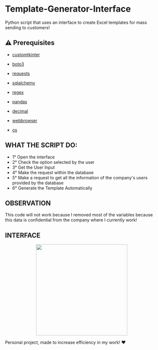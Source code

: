 # Template-Generator-Interface
Python script that uses an interface to create Excel templates for mass sending to customers!

## :warning: Prerequisites

- [customtkinter](https://customtkinter.tomschimansky.com/)

- [boto3](https://boto3.amazonaws.com/v1/documentation/api/latest/index.html)

- [requests](https://requests.readthedocs.io/en/latest/)

- [sqlalchemy](https://www.sqlalchemy.org/)

- [regex](https://docs.python.org/3/library/re.html)

- [pandas](https://pandas.pydata.org/)

- [decimal](https://docs.python.org/3/library/decimal.html)

- [webbrowser](https://docs.python.org/3/library/webbrowser.html)

- [os](https://docs.python.org/3/library/os.html)

## WHAT THE SCRIPT DO:
- 1° Open the interface
- 2° Check the option selected by the user
- 3° Get the User Input
- 4° Make the request within the database
- 5° Make a request to get all the information of the company's users provided by the database
- 6° Generate the Template Automatically

## OBSERVATION
This code will not work because I removed most of the variables because this data is confidential from the company where I currently work!

## INTERFACE
<p align="center">
    <img src="https://github.com/user-attachments/assets/78e14464-edd0-4964-a0c3-0978bf26b73c" width="300">
</p>

Personal project, made to increase efficiency in my work! ❤️





